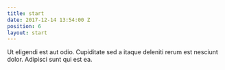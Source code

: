 ```yaml
---
title: start
date: 2017-12-14 13:54:00 Z
position: 6
layout: start
---
```


Ut eligendi est aut odio. Cupiditate sed a itaque deleniti rerum est nesciunt dolor. Adipisci sunt qui est ea.